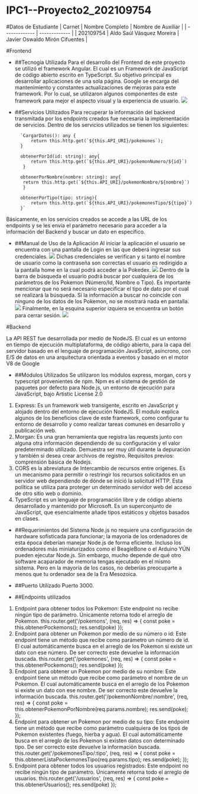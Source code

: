 # IPC1--Proyecto2_202109754
#Datos de Estudiante
| Carnet  | Nombre Completo |  Nombre de Auxiliar |
| ------------- | ------------- |
| 202109754  | Aldo Saúl Vásquez Moreira  | Javier Oswaldo Mirón Cifuentes |

#Frontend

- ##Tecnogía Utilizada
Para el desarrollo del Frontend de este proyecto se utilizó el framework Angular. El cual es un Framework de JavaScript de código abierto escrito en TypeScript. Su objetivo principal es desarrollar aplicaciones de una sola página. Google se encarga del mantenimiento y constantes actualizaciones de mejoras para este framework. Por lo cual, se utilizaron algunos componentes de este framework para mejor el aspecto visual y la experiencia de usuario.
![](https://i.imgur.com/dbZlse9.png)

- ##Servicios Utilizados
Para recuperar la información del backend transmitada por los endpoints creados fue necesaria la implementación de servicios. Dentro de los servicios utilizados se tienen los siguientes:

		`CargarDatos(): any {
    		return this.http.get(`${this.API_URI}/pokemones`);
  		}

  		obtenerPorId(id: string): any{
    		return this.http.get(`${this.API_URI}/pokemonNumero/${id}`)
 		 }

  		obtenerPorNombre(nombre: string): any{
   		 return this.http.get(`${this.API_URI}/pokemonNombre/${nombre}`)
 		 }

  		obtenerPorTipo(tipo: string){
    		return this.http.get(`${this.API_URI}/pokemonesTipo/${tipo}`)
  		}`
Básicamente, en los servicios creados se accede a las URL de los endpoints y se les envía el parámetro necesario para acceder a la información del Backend y buscar un dato en específico.

- ##Manual de Uso de la Aplicación
Al iniciar la aplicación el usuario se encuentra con una pantalla de Login en las que deberá ingresar sus credenciales.
![](https://i.imgur.com/Z0bt8kB.png)
Dichas credenciales se verifican y si tanto el nombre de usuario como la contraseña son correctas el usuario es redirigido a la pantalla home en la cual podrá acceder a la Pokedex.
![](https://i.imgur.com/z7kaIgv.png)
Dentro de la barra de búsqueda el usuario podrá buscar por cualquiera de los parámetros de los Pokemon (Número/Id, Nombre o Tipo). Es importante mencionar que no será necesario especificar el tipo de dato por el cual se realizará la búsqueda. 
Si la información a buscar no coincide con ninguno de los datos de los Pokemon, no se mostrará nada en pantalla.
![](https://i.imgur.com/bzVGVVc.png)
Finalmente, en la esquina superior izquiera se encuentra un botón para cerrar sesión.
![](https://i.imgur.com/pElJSmh.png)

#Backend

La API REST fue desarrollada por medio de NodeJS. El cual es un entorno en tiempo de ejecución multiplataforma, de código abierto, para la capa del servidor basado en el lenguaje de programación JavaScript, asíncrono, con E/S de datos en una arquitectura orientada a eventos y basado en el motor V8 de Google

- ##Módulos Utilizados
Se utilizaron los módulos express, morgan, cors y typescript provenientes de npm.  Npm es el sistema de gestión de paquetes por defecto para Node.js, un entorno de ejecución para JavaScript, bajo Artistic License 2.0
1. Express: Es un framework web transigente, escrito en JavaScript y alojado dentro del entorno de ejecución NodeJS. El modulo explica algunos de los beneficios clave de este framework, como configurar tu entorno de desarrollo y como realizar tareas comunes en desarrollo y publicación web.
2. Morgan: Es una gran herramienta que registra las requests junto con alguna otra información dependiendo de su configuración y el valor predeterminado utilizado. Demuestra ser muy útil durante la depuración y también si desea crear archivos de registro. Requisitos previos: comprensión básica de Nodejs.
3. CORS es la abreviatura de Intercambio de recursos entre orígenes. Es un mecanismo para permitir o restringir los recursos solicitados en un servidor web dependiendo de dónde se inició la solicitud HTTP. Esta política se utiliza para proteger un determinado servidor web del acceso de otro sitio web o dominio.
4. TypeScript es un lenguaje de programación libre y de código abierto desarrollado y mantenido por Microsoft. Es un superconjunto de JavaScript, que esencialmente añade tipos estáticos y objetos basados en clases.

- ##Requerimientos del Sistema
Node.js no requiere una configuración de hardware sofisticada para funcionar; la mayoría de los ordenadores de esta época deberían manejar Node.js de forma eficiente. Incluso los ordenadores más miniaturizados como el BeagleBone o el Arduino YÚN pueden ejecutar Node.js.
Sin embargo, mucho depende de qué otro software acaparador de memoria tengas ejecutado en el mismo sistema. Pero en la mayoría de los casos, no deberías preocuparte a menos que tu ordenador sea de la Era Mesozoica.

- ##Puerto Utilizado
Puerto 3000.

- ##Endpoints utilizados
1. Endpoint para obtener todos los Pokemon: Este endpoint no recibe ningún tipo de parámetro. Únicamente retorna todo el arreglo de Pokemon.
		this.router.get('/pokemons', (req, res) => {
            const poke = this.obtenerPockemons();
            res.send(poke)
        });
2. Endpoint para obtener un Pokemon por medio de su número o id: Este endpoint tiene un método que recibe como parámetro un número de id. El cual automáticamente busca en el arreglo de los Pokemon si existe un dato con ese número. De ser correcto este devuelve la información buscada.
		this.router.get('/pokemones', (req, res) => {
            const poke = this.obtenerPockemons();
            res.send(poke)
        });
3. Endpoint para obtener un Pokemon por medio de su nombre: Este endpoint tiene un método que recibe como parámetro el nombre de un Pokemon. El cual automáticamente busca en el arreglo de los Pokemon si existe un dato con ese nombre. De ser correcto este devuelve la información buscada.
		this.router.get('/pokemonNombre/:nombre', (req, res) => {
            const poke = this.obtenerPokemonPorNombre(req.params.nombre);
            res.send(poke);
        });
4. Endpoint para obtener un Pokemon por medio de su tipo: Este endpoint tiene un método que recibe como parámetro cualquiera de los tipos de Pokemon existentes (fuego, hierba y agua). El cual automáticamente busca en el arreglo de los Pokemon si existen datos con determinado tipo. De ser correcto este devuelve la información buscada.
		this.router.get('/pokemonesTipo/:tipo', (req, res) => {
            const poke = this.obtenerListaPockemonesTipo(req.params.tipo);
            res.send(poke);
        });
5. Endpoint para obtener todos los usuarios registrados: Este endpoint no recibe ningún tipo de parámetro. Únicamente retorna todo el arreglo de usuarios.
		this.router.get('/usuarios', (req, res) => {
            const poke = this.obtenerUsuarios();
            res.send(poke)
        });
